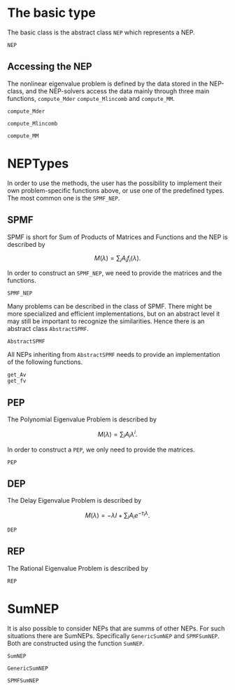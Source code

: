 # The basic type

The basic class is the abstract class `NEP` which represents
a NEP.

```@docs
NEP
```

## Accessing the NEP

The nonlinear eigenvalue problem is defined by the data
stored in the NEP-class, and the NEP-solvers access
the data mainly through three main functions, `compute_Mder`
`compute_Mlincomb` and `compute_MM`.

```@docs
compute_Mder
```
```@docs
compute_Mlincomb
```

```@docs
compute_MM
```


# NEPTypes

In order to use the methods,
the user has the possibility to implement their own
problem-specific functions above, or use one of the predefined
types. The most common one is the `SPMF_NEP`.

## SPMF
SPMF is short for Sum of Products of Matrices and Functions and the NEP is described by
```math
M(λ) = \sum_{i} A_i f_i(λ).
```
In order to construct an `SPMF_NEP`, we need to provide
the matrices and the functions.

```@docs
SPMF_NEP
```

Many problems can be described in the class of SPMF.
There might be more specialized and efficient implementations, but on an abstract
level it may still be important to recognize the similarities.
Hence there is an abstract class `AbstractSPMF`.
```@docs
AbstractSPMF
```
All NEPs inheriting from `AbstractSPMF` needs to provide an implementation of the
following functions.
```@docs
get_Av
get_fv
```


## PEP
The Polynomial Eigenvalue Problem is described by
```math
M(λ) = \sum_{i} A_i λ^i.
```
In order to construct a `PEP`, we only need to provide
the matrices.

```@docs
PEP
```


## DEP
The Delay Eigenvalue Problem is described by
```math
M(λ) = -λI + \sum_{i} A_i e^{-τ_i λ}.
```

```@docs
DEP
```

## REP
The Rational Eigenvalue Problem is described by

```@docs
REP
```


# SumNEP
It is also possible to consider NEPs that are summs of other NEPs. For such situations
there are SumNEPs. Specifically `GenericSumNEP` and `SPMFSumNEP`. Both are constructed using
the function `SumNEP`.

```@docs
SumNEP
```
```@docs
GenericSumNEP
```
```@docs
SPMFSumNEP
```

